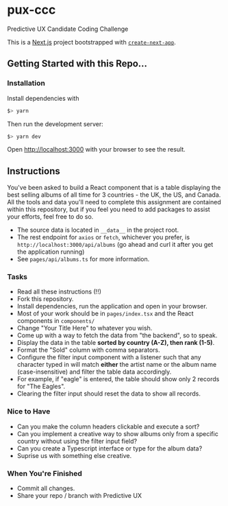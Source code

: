 # pux-ccc

Predictive UX Candidate Coding Challenge

This is a [Next.js](https://nextjs.org/) project bootstrapped with [`create-next-app`](https://github.com/vercel/next.js/tree/canary/packages/create-next-app).

## Getting Started with this Repo...

### Installation

Install dependencies with

```bash
$> yarn
```

Then run the development server:

```bash
$> yarn dev
```

Open [http://localhost:3000](http://localhost:3000) with your browser to see the result.

## Instructions

You've been asked to build a React component that is a table displaying the best selling albums of all time for 3 countries - the UK, the US, and Canada. All the tools and data you'll need to complete this assignment are contained within this repository, but if you feel you need to add packages to assist your efforts, feel free to do so.

- The source data is located in `__data__` in the project root.
- The rest endpoint for `axios` or `fetch`, whichever you prefer, is `http://localhost:3000/api/albums` (go ahead and curl it after you get the application running)
- See `pages/api/albums.ts` for more information.

### Tasks

- Read all these instructions (!!)
- Fork this repository.
- Install dependencies, run the application and open in your browser.
- Most of your work should be in `pages/index.tsx` and the React components in `components/`
- Change "Your Title Here" to whatever you wish.
- Come up with a way to fetch the data from "the backend", so to speak.
- Display the data in the table **sorted by country (A-Z), then rank (1-5)**.
- Format the "Sold" column with comma separators.
- Configure the filter input component with a listener such that any character typed in will match **either** the artist name or the album name (case-insensitive) and filter the table data accordingly.
- For example, if "eagle" is entered, the table should show only 2 records for "The Eagles".
- Clearing the filter input should reset the data to show all records.

### Nice to Have

- Can you make the column headers clickable and execute a sort?
- Can you implement a creative way to show albums only from a specific country without using the filter input field?
- Can you create a Typescript interface or type for the album data?
- Suprise us with something else creative.

### When You're Finished

- Commit all changes.
- Share your repo / branch with Predictive UX
